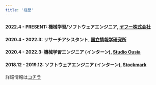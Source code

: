 ```yaml
---
title: '経歴'
---
```


#### **2022.4 - PRESENT**: 機械学習/ソフトウェアエンジニア, [ヤフー株式会社](https://about.yahoo.co.jp/)

#### **2020.4 - 2022.3**: リサーチアシスタント, [国立情報学研究所](https://www.nii.ac.jp/)


#### **2020.4 - 2022.3**: 機械学習エンジニア (インターン), [Studio Ousia](https://www.ousia.jp/)


#### **2018.12 - 2019.12**: ソフトウェアエンジニア (インターン), [Stockmark](https://stockmark.co.jp/)

詳細情報は[コチラ](https://sosuke.info/experiences)
